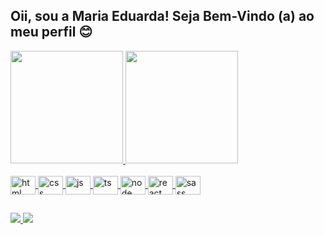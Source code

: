 ## Oii, sou a Maria Eduarda! Seja Bem-Vindo (a) ao meu perfil 😊

<div>
<a href="https://github.com/Mariadssantos">
  <img height = "180em" src = "https://github-readme-stats.vercel.app/api?username=Mariadssantos&show_icons=true&theme=onedark&include_all_commits=true&count_private=true" />
  <img height = "180em" src = "https://github-readme-stats.vercel.app/api/top-langs/?username=Mariadssantos&layout=compact&langs_count=7&theme=onedark" />
  </div>
  
  <div style = "display:inline_block"><br>
<img align = "center" alt = "html" height = "30" width = "40" src = "https://cdn.jsdelivr.net/gh/devicons/devicon/icons/html5/html5-original.svg" </img>
<img align = "center" alt = "css" height = "30" width = "40" src = "https://cdn.jsdelivr.net/gh/devicons/devicon/icons/css3/css3-original.svg" </img>
<img align = "center" alt = "js" height = "30" width = "40" src = "https://cdn.jsdelivr.net/gh/devicons/devicon/icons/javascript/javascript-original.svg" </img>
<img align = "center" alt = "ts" height = "30" width = "40" src = "https://cdn.jsdelivr.net/gh/devicons/devicon/icons/typescript/typescript-original.svg" </img>
<img align = "center" alt = "node" height = "30" width = "40" src = "https://cdn.jsdelivr.net/gh/devicons/devicon/icons/nodejs/nodejs-plain-wordmark.svg"</img> 
<img align = "center" alt = "react" height = "30" width = "40" src = "https://cdn.jsdelivr.net/gh/devicons/devicon/icons/react/react-original.svg" </img>
<img align = "center" alt = "sass" height = "30" width = "40" src = "https://cdn.jsdelivr.net/gh/devicons/devicon/icons/sass/sass-original.svg" </img>
 </div>
  
##
  
  <div >
    <a href = "https://www.linkedin.com/in/mariaeduardasantoss/"> <img src = "https://img.shields.io/badge/LinkedIn-0077B5?style=for-the-badge&logo=linkedin&logoColor=white" </a>
 </>
     <a href = "mailto: mariaeduardasanntoss@gmail.com "> <img src = "https://img.shields.io/badge/-Gmail-%23333?style=for-the-badge&logo=gmail&logoColor=white" >   </a>
  </div>
  
  

